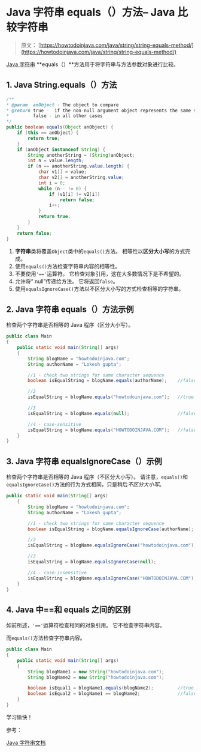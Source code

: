 # Java 字符串 equals（）方法– Java 比较字符串

> 原文： [https://howtodoinjava.com/java/string/string-equals-method/](https://howtodoinjava.com/java/string/string-equals-method/)

[Java 字符串](https://howtodoinjava.com/java-string/) **equals（）**方法用于将字符串与方法参数对象进行比较。

## 1\. Java String.equals（）方法

```java
/**
* @param  anObject - The object to compare
* @return true -  if the non-null argument object represents the same sequence of characters to this string
*         false - in all other cases       
*/
public boolean equals(Object anObject) {
    if (this == anObject) {
        return true;
    }
    if (anObject instanceof String) {
        String anotherString = (String)anObject;
        int n = value.length;
        if (n == anotherString.value.length) {
            char v1[] = value;
            char v2[] = anotherString.value;
            int i = 0;
            while (n-- != 0) {
                if (v1[i] != v2[i])
                    return false;
                i++;
            }
            return true;
        }
    }
    return false;
}

```

1.  **字符串**类将覆盖`Object`类中的`equals()`方法。 相等性以**区分大小写**的方式完成。
2.  使用`equals()`方法检查字符串内容的相等性。
3.  不要使用`'=='`运算符。 它检查对象引用，这在大多数情况下是不希望的。
4.  允许将“ null”传递给方法。 它将返回`false`。
5.  使用`equalsIgnoreCase()`方法以不区分大小写的方式检查相等的字符串。

## 2\. Java 字符串 equals（）方法示例

检查两个字符串是否相等的 Java 程序（区分大小写）。

```java
public class Main 
{
    public static void main(String[] args) 
    {
        String blogName = "howtodoinjava.com";
        String authorName = "Lokesh gupta";

        //1 - check two strings for same character sequence
        boolean isEqualString = blogName.equals(authorName);    //false

        //2
        isEqualString = blogName.equals("howtodoinjava.com");   //true

        //3
        isEqualString = blogName.equals(null);                  //false

        //4 - case-sensitive
        isEqualString = blogName.equals("HOWTODOINJAVA.COM");   //false
    }
}

```

## 3\. Java 字符串 equalsIgnoreCase（）示例

检查两个字符串是否相等的 Java 程序（不区分大小写）。 请注意，`equals()`和`equalsIgnoreCase()`方法的行为方式相同，只是稍后*不区分大小写*。

```java
public static void main(String[] args) 
    {
        String blogName = "howtodoinjava.com";
        String authorName = "Lokesh gupta";

        //1 - check two strings for same character sequence
        boolean isEqualString = blogName.equalsIgnoreCase(authorName);    //false

        //2
        isEqualString = blogName.equalsIgnoreCase("howtodoinjava.com");   //true

        //3
        isEqualString = blogName.equalsIgnoreCase(null);                  //false

        //4 - case-insensitive
        isEqualString = blogName.equalsIgnoreCase("HOWTODOINJAVA.COM");   //TRUE
    }
}

```

## 4\. Java 中==和 equals 之间的区别

如前所述，`'=='`运算符检查相同的对象引用。 它不检查字符串内容。

而`equals()`方法检查字符串内容。

```java
public class Main 
{
    public static void main(String[] args) 
    {
        String blogName1 = new String("howtodoinjava.com");
        String blogName2 = new String("howtodoinjava.com");

        boolean isEqual1 = blogName1.equals(blogName2);         //true
        boolean isEqual2 = blogName1 == blogName2;              //false
    }
}

```

学习愉快！

参考：

[Java 字符串文档](https://docs.oracle.com/javase/9/docs/api/java/lang/String.html)